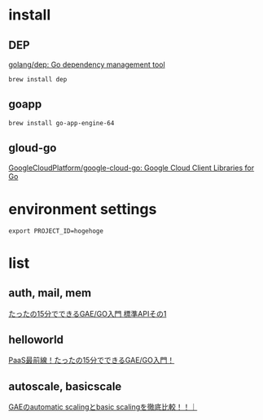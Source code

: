 # install

## DEP
[golang/dep: Go dependency management tool](https://github.com/golang/dep)


```
brew install dep
```

## goapp

```
brew install go-app-engine-64
```


## gloud-go
[GoogleCloudPlatform/google-cloud-go: Google Cloud Client Libraries for Go](https://github.com/GoogleCloudPlatform/google-cloud-go)



# environment settings
```
export PROJECT_ID=hogehoge 
```




# list
## auth, mail, mem
[たったの15分でできるGAE/GO入門 標準APIその1](http://www.apps-gcp.com/gae-go-gettingstart-02/)

## helloworld
[PaaS最前線！たったの15分でできるGAE/GO入門！](https://apps-gcp-tokyo.appspot.com/gae-go-gettingstart-01/)

## autoscale, basicscale
[GAEのautomatic scalingとbasic scalingを徹底比較！！｜](http://www.apps-gcp.com/gae_scaling_comparison/)

